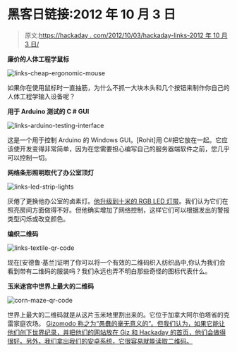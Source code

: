 # 黑客日链接:2012 年 10 月 3 日

> 原文:[https://hackaday . com/2012/10/03/hackaday-links-2012 年 10 月 3 日/](https://hackaday.com/2012/10/03/hackaday-links-october-3-2012/)

**廉价的人体工程学鼠标**

![](../Images/1f867dd776cacfa36bb340baa135e86a.png "links-cheap-ergonomic-mouse")

如果你在使用鼠标时一直抽筋，为什么不抓一大块木头和几个按钮来制作你自己的人体工程学输入设备呢？

**用于 Arduino 测试的 C # GUI**

![](../Images/cd4210a7f46310c1c67f30dfe34f1b7f.png "links-arduino-testing-interface")

这是一个用于控制 Arduino 的 Windows GUI。[Rohit]用 C#把它放在一起。它应该使开发变得非常简单，因为在您需要担心编写自己的服务器端软件之前，您几乎可以控制一切。

**网络条形照明取代了办公室顶灯**

![](../Images/ba6c031eb1cb3471b2a7dedb8d2629fd.png "links-led-strip-lights")

厌倦了更换他办公室的卤素灯。[他升级到十米的 RGB LED 灯带](http://www.youtube.com/watch?v=qkNOrVROuFg)。我们认为它们在照亮房间方面做得不好。但他确实增加了网络控制，这样它们可以根据发出的警报类型闪烁或改变颜色。

**编织二维码**

![](../Images/88e96ec2817c7b13481e550cab3d7781.png "links-textile-qr-code")

现在[安德鲁·基兰]证明了你可以将一个有效的二维码织入纺织品中,你认为我们会看到带有二维码的服装吗？我们永远也弄不明白那些奇怪的图标代表什么。

**玉米迷宫中世界上最大的二维码**

![](../Images/4e1b59cd7b7758084c3470cce6fbf414.png "corn-maze-qr-code")

世界上最大的二维码就是从这片玉米地里割出来的。它位于加拿大阿尔伯塔省的克雷家庭农场。 [Gizomodo 称之为“愚蠢的毫无意义的”。但我们认为，如果它能让他们创下世界纪录，并把他们的网站放在 Giz 和 Hackaday 的首页，他们会做得很好。另外，我们拿出我们的安卓系统，它很容易就能读取二维码。](http://gizmodo.com/5942150/worlds-largest-qr-code-is-stupidly-pointless)